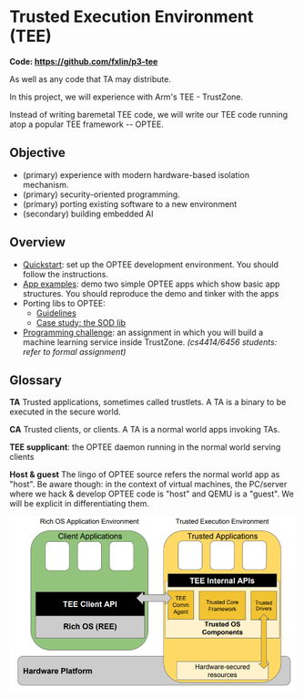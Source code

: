 # Trusted Execution Environment (TEE)

**Code: https://github.com/fxlin/p3-tee** 

As well as any code that TA may distribute.

In this project, we will experience with Arm's TEE - TrustZone. 

Instead of writing baremetal TEE code, we will write our TEE code running atop a popular TEE framework -- OPTEE. 

## Objective

* (primary) experience with modern hardware-based isolation mechanism.
* (primary) security-oriented programming. 
* (primary) porting existing software to a new environment 
* (secondary) building embedded AI

## Overview

* [Quickstart](quickstart.md): set up the OPTEE development environment. You should follow the instructions. 
* [App examples](helloworld.md): demo two simple OPTEE apps which show basic app structures. You should reproduce the demo and tinker with the apps
* Porting libs to OPTEE: 
  * [Guidelines](porting.md)
  * [Case study: the SOD lib](sod.md)
* [Programming challenge](secure-vision.md): an assignment in which you will build a machine learning service inside TrustZone. *(cs4414/6456 students: refer to formal assignment)*

## Glossary
**TA** Trusted applications, sometimes called trustlets. A TA is a binary to be executed in the secure world. 

**CA** Trusted clients, or clients. A TA is a normal world apps invoking TAs. 

**TEE supplicant**: the OPTEE daemon running in the normal world serving clients 

**Host & guest** The lingo of OPTEE source refers the normal world app as "host". Be aware though: in the context of virtual machines, the PC/server where we hack & develop OPTEE code is "host" and QEMU is a "guest". We will be explicit in differentiating them. 

![](arch.png)


